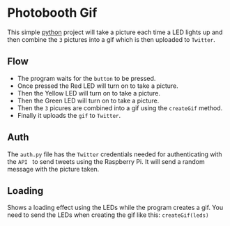 # Photobooth Gif
This simple [python](https://learnxinyminutes.com/docs/python/) project will take a picture each time a LED lights up and then combine the `3` pictures into a gif which is then uploaded to `Twitter`.

## Flow
- The program waits for the `button` to be pressed.
- Once pressed the Red LED will turn on to take a picture.
- Then the Yellow LED will turn on to take a picture.
- Then the Green LED will turn on to take a picture.
- Then the `3` picures are combined into a gif using the `createGif` method.
- Finally it uploads the `gif` to `Twitter`.

## Auth
The `auth.py` file has the `Twitter` credentials needed for authenticating with the `API ` to send tweets using the Raspberry Pi. It will send a random message with the picture taken.

## Loading
Shows a loading effect using the LEDs while the program creates a gif.
You need to send the LEDs when creating the gif like this: `createGif(leds)`
